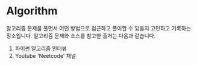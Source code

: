# Algorithm

알고리즘 문제를 풀면서 어떤 방법으로 접근하고 풀이할 수 있을지 고민하고 기록하는 장소입니다.
알고리즘 문제와 소스를 참고한 출처는 다음과 같습니다.
1. 파이썬 알고리즘 인터뷰
2. Youtube 'Neetcode' 채널
